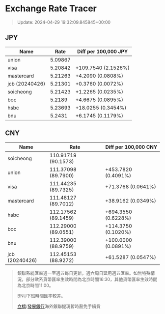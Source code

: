 # Exchange Rate Tracer

> Update: 2024-04-29 19:32:09.845845+00:00

## JPY

| Name           |    Rate | Diff per 100,000 JPY   |
|----------------|---------|------------------------|
| union          | 5.09867 |                        |
| visa           | 5.20842 | +109.7540 (2.1526%)    |
| mastercard     | 5.21263 | +4.2090 (0.0808%)      |
| jcb (20240426) | 5.21301 | +0.3760 (0.0072%)      |
| soicheong      | 5.21423 | +1.2265 (0.0235%)      |
| boc            | 5.2189  | +4.6675 (0.0895%)      |
| hsbc           | 5.23693 | +18.0255 (0.3454%)     |
| bnu            | 5.2431  | +6.1745 (0.1179%)      |

## CNY

| Name           | Rate                | Diff per 100,000 CNY   |
|----------------|---------------------|------------------------|
| soicheong      | 110.91719	(90.1573) |                        |
| union          | 111.37098	(89.7900) | +453.7820 (0.4091%)    |
| visa           | 111.44235	(89.7325) | +71.3768 (0.0641%)     |
| mastercard     | 111.48127	(89.7012) | +38.9162 (0.0349%)     |
| hsbc           | 112.17562	(89.1459) | +694.3550 (0.6228%)    |
| boc            | 112.29000	(89.0551) | +114.3750 (0.1020%)    |
| bnu            | 112.39000	(88.9759) | +100.0000 (0.0891%)    |
| jcb (20240426) | 112.45153	(88.9272) | +61.5287 (0.0547%)     |


> 銀聯系統匯率週一至週五每日更新，週六周日延用週五匯率。如無特殊情況，部分歐系貨幣匯率生效時間為北京時間16:30，其他貨幣匯率生效時間為北京時間11:00。
>
> BNU下班時間匯率較差。
>
> [立橋](https://www.wlbank.com.mo/uploads/ueditor/file/20181211/1544536513900230.pdf)/[發展銀行](https://www.mdb.com.mo/Service_Charges_20230728.pdf)海外銀聯提現暫時豁免手續費

